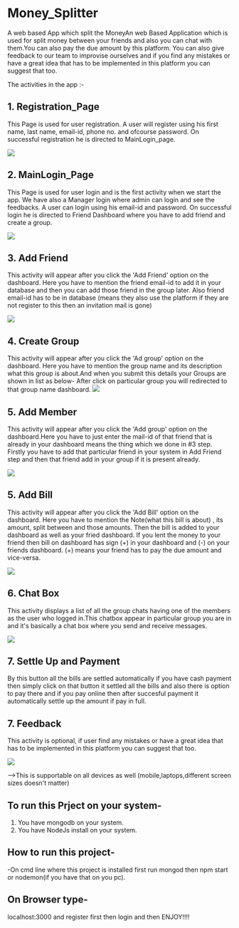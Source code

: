 # Money_Splitter
A web based App which split the MoneyAn web Based Application which is used for split money between your friends and also you can chat with them.You can also pay the due amount by this platform. You can also give feedback to our team to improvise ourselves and if you find any mistakes
or have a great idea that has to be implemented in this platform you can suggest that too.

The activities in the app :-

## 1. Registration_Page
This Page is used for user registration. A user will register using his first name, last name, email-id, phone no.
and ofcourse password. On successful registration he is directed to MainLogin_page.
<div>
<img src="/Screenshots/Register.png">
</div>

## 2. MainLogin_Page
This Page is used for user login and is the first activity when we start the app.
We have also a Manager login where admin can login and see the feedbacks.
A user can login using his email-id and password. On successful login he is directed to Friend Dashboard where you have to 
add friend and create a group.
<div>
<img src="/Screenshots/Main_Login.png">
</div>

## 3. Add Friend
This activity will appear after you click the 'Add Friend' option on the dashboard. Here you have to mention the friend email-id to add it
in your database and then you can add those friend in the group later.
Also friend email-id has to be in database (means they also use the platform if they are not register to this then an invitation mail is gone)
<div>
<img src="/Screenshots/friend_dashboard.png">
</div>

## 4. Create Group
This activity will appear after you click the 'Ad group' option on the dashboard. Here you have to mention the group name and its description
what this group is about.And when you submit this details your Groups are shown in list as below-
After click on particular group you will redirected to that group name dashboard.
<img src="/Screenshots/friend_dashboard2.png">
</div>

## 5. Add Member
This activity will appear after you click the 'Add group' option on the dashboard.Here you have to just enter the mail-id of that friend
that is already in your dashboard means the thing which we done in #3 step. Firstly you have to add that particular friend in your system
in Add Friend step and then that friend add in your group if it is present already.
<div>
<img src="/Screenshots/group_dashboard.png">
</div>

## 5. Add Bill
This activity will appear after you click the 'Add Bill' option on the dashboard. Here you have to mention the Note(what this bill is about)
, its amount, split between and those amounts. Then the bill is added to your dashboard as well as your fried dashboard.
If you lent the money to your friend then bill on dashboard has sign (+) in your dashboard and (-) on your friends dashboard.
(+) means your friend has to pay the due amount and vice-versa.
<div>
<img src="/Screenshots/add_bill.png">
</div>

## 6. Chat Box
This activity displays a list of all the group chats having one of the members as the user who logged in.This chatbox appear in particular
group you are in and it's basically a chat box where you send and receive messages.
<div>
<img src="/Screenshots/chat.png">
</div>

## 7. Settle Up and Payment
By this button all the bills are settled automatically if you have cash payment then simply click on that button it settled all the
bills and also there is option to pay there and if you pay online then after succesful payment it automatically settle up the amount
if pay in full.

## 7. Feedback
This activity is optional, if user find any mistakes or have a great idea that has to be implemented in this platform you can suggest that too. 
<div>
<img src="/Screenshots/feedback.png">
</div>

-->This is supportable on all devices as well (mobile,laptops,different screen sizes doesn't matter)

## To run this Prject on your system-
1. You have mongodb on your system.
2. You have NodeJs install on your system.

## How to run this project-
-On cmd line where this project is installed first run mongod
then npm start or nodemon(if you have that on you pc).

## On Browser type-
localhost:3000
and register first
then login
and then ENJOY!!!!







